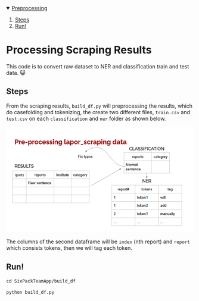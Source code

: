 <!-- PREPROCESSING -->
<details open="open">
  <summary>
    <a href="#preprocessing-scraping-results">Preprocessing</a>
  </summary>
  <ol>
    <li>
      <a href="#steps">Steps</a>
    </li>
    <li>
      <a href="#run!">Run!</a>
    </li>
  </ol>
</details>

<!--  DATA PROCESSING -->
# Processing Scraping Results

This code is to convert raw dataset to NER and classification train and test data. 😺

## Steps
From the scraping results, `build_df.py` will preprocessing the results, which do casefolding and tokenizing, the create two different files, `train.csv` and `test.csv` on each `classification` and `ner` folder as shown below.

<p align="center">
  <img src="assets/builddf.png">
</p>

The columns of the second dataframe will be  `index` (nth report) and `report` which consists tokens, then we will tag each token.

## Run!
```
cd SixPackTeamApp/build_df
```
```
python build_df.py
```
